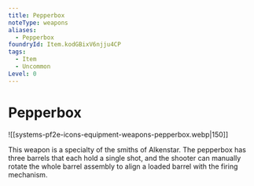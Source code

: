 ```yaml
---
title: Pepperbox
noteType: weapons
aliases:
  - Pepperbox
foundryId: Item.kodGBixV6njju4CP
tags:
  - Item
  - Uncommon
Level: 0
---
```


# Pepperbox
![[systems-pf2e-icons-equipment-weapons-pepperbox.webp|150]]

This weapon is a specialty of the smiths of Alkenstar. The pepperbox has three barrels that each hold a single shot, and the shooter can manually rotate the whole barrel assembly to align a loaded barrel with the firing mechanism.
